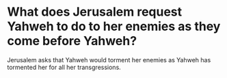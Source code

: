 # What does Jerusalem request Yahweh to do to her enemies as they come before Yahweh?

Jerusalem asks that Yahweh would torment her enemies as Yahweh has tormented her for all her transgressions.

